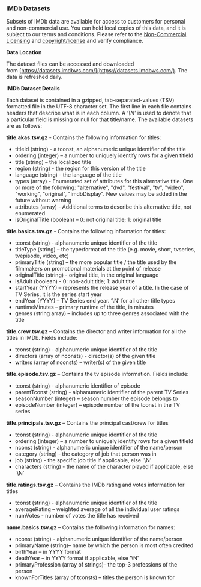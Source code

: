 ### IMDb Datasets

Subsets of IMDb data are available for access to customers for personal and non-commercial use. You can hold local copies of this data, and it is subject to our terms and conditions. Please refer to the [Non-Commercial Licensing](https://help.imdb.com/article/imdb/general-information/can-i-use-imdb-data-in-my-software/G5JTRESSHJBBHTGX?pf_rd_m=A2FGELUUNOQJNL&pf_rd_p=1ed1aea6-d2ad-4705-95fd-ba13f1b5014f&pf_rd_r=9F1CMT7RJWA2R8SPYVJT&pf_rd_s=center-1&pf_rd_t=60601&pf_rd_i=interfaces&ref_=fea_mn_lk1) and [copyright/license](http://www.imdb.com/Copyright?pf_rd_m=A2FGELUUNOQJNL&pf_rd_p=1ed1aea6-d2ad-4705-95fd-ba13f1b5014f&pf_rd_r=9F1CMT7RJWA2R8SPYVJT&pf_rd_s=center-1&pf_rd_t=60601&pf_rd_i=interfaces&ref_=fea_mn_lk2) and verify compliance.  
  
**Data Location**  
  
The dataset files can be accessed and downloaded from [https://datasets.imdbws.com/](https://datasets.imdbws.com/). The data is refreshed daily.  
  
**IMDb Dataset Details**  
  
Each dataset is contained in a gzipped, tab-separated-values (TSV) formatted file in the UTF-8 character set. The first line in each file contains headers that describe what is in each column. A _‘\N’_ is used to denote that a particular field is missing or null for that title/name. The available datasets are as follows:  
  
**title.akas.tsv.gz** - Contains the following information for titles:

-   titleId (string) - a tconst, an alphanumeric unique identifier of the title
-   ordering (integer) – a number to uniquely identify rows for a given titleId
-   title (string) – the localized title
-   region (string) - the region for this version of the title
-   language (string) - the language of the title
-   types (array) - Enumerated set of attributes for this alternative title. One or more of the following: "alternative", "dvd", "festival", "tv", "video", "working", "original", "imdbDisplay". New values may be added in the future without warning
-   attributes (array) - Additional terms to describe this alternative title, not enumerated
-   isOriginalTitle (boolean) – 0: not original title; 1: original title

**title.basics.tsv.gz** - Contains the following information for titles:

-   tconst (string) - alphanumeric unique identifier of the title
-   titleType (string) – the type/format of the title (e.g. movie, short, tvseries, tvepisode, video, etc)
-   primaryTitle (string) – the more popular title / the title used by the filmmakers on promotional materials at the point of release
-   originalTitle (string) - original title, in the original language
-   isAdult (boolean) - 0: non-adult title; 1: adult title
-   startYear (YYYY) – represents the release year of a title. In the case of TV Series, it is the series start year
-   endYear (YYYY) – TV Series end year. ‘\N’ for all other title types
-   runtimeMinutes – primary runtime of the title, in minutes
-   genres (string array) – includes up to three genres associated with the title

**title.crew.tsv.gz** – Contains the director and writer information for all the titles in IMDb. Fields include:

-   tconst (string) - alphanumeric unique identifier of the title
-   directors (array of nconsts) - director(s) of the given title
-   writers (array of nconsts) – writer(s) of the given title

**title.episode.tsv.gz** – Contains the tv episode information. Fields include:

-   tconst (string) - alphanumeric identifier of episode
-   parentTconst (string) - alphanumeric identifier of the parent TV Series
-   seasonNumber (integer) – season number the episode belongs to
-   episodeNumber (integer) – episode number of the tconst in the TV series

**title.principals.tsv.gz** – Contains the principal cast/crew for titles

-   tconst (string) - alphanumeric unique identifier of the title
-   ordering (integer) – a number to uniquely identify rows for a given titleId
-   nconst (string) - alphanumeric unique identifier of the name/person
-   category (string) - the category of job that person was in
-   job (string) - the specific job title if applicable, else '\N'
-   characters (string) - the name of the character played if applicable, else '\N'

**title.ratings.tsv.gz** – Contains the IMDb rating and votes information for titles

-   tconst (string) - alphanumeric unique identifier of the title
-   averageRating – weighted average of all the individual user ratings
-   numVotes - number of votes the title has received

**name.basics.tsv.gz** – Contains the following information for names:

-   nconst (string) - alphanumeric unique identifier of the name/person
-   primaryName (string)– name by which the person is most often credited
-   birthYear – in YYYY format
-   deathYear – in YYYY format if applicable, else '\N'
-   primaryProfession (array of strings)– the top-3 professions of the person
-   knownForTitles (array of tconsts) – titles the person is known for